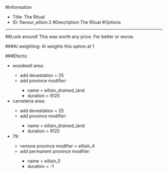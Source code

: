 #Information
 - Title: The Ritual
 - ID: flavour_eilisin.3
#Description
The Ritual
#Options

___
##Look around! This was worth any price. For better or worse.

###AI weighting:
AI weights this option at 1


###Efects:<ul><li>woodwell area:</li><ul><li>add devastation = 25</li><li>add province modifier:</li><ul><li>name = eilisin_drained_land</li><li>duration = 9125</li></ul></ul><li>carneteria area:</li><ul><li>add devastation = 25</li><li>add province modifier:</li><ul><li>name = eilisin_drained_land</li><li>duration = 9125</li></ul></ul><li>79:</li><ul><li>remove province modifier = eilisin_4</li><li>add permanent province modifier:</li><ul><li>name = eilisin_5</li><li>duration = -1</li></ul></ul></ul>
